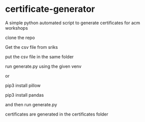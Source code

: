 # certificate-generator
A simple python automated script to generate certificates for acm workshops

clone the repo

Get the csv file from sriks

put the csv file in the same folder

run generate.py using the given venv

or

pip3 install pillow

pip3 install pandas 

and then run generate.py


certificates are generated in the certificates folder
